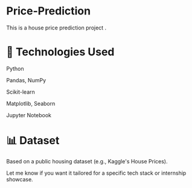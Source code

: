 # Price-Prediction
This is a house price prediction project .
# 🔧 Technologies Used
Python

Pandas, NumPy

Scikit-learn

Matplotlib, Seaborn

Jupyter Notebook

# 📊 Dataset
Based on a public housing dataset (e.g., Kaggle's House Prices).

Let me know if you want it tailored for a specific tech stack or internship showcase.
